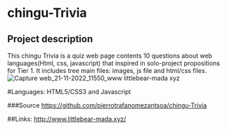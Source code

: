 # chingu-Trivia
## Project description 
This chingu Trivia is a quiz web page contents 10 questions about web languages(Html, css, javascript) that inspired in solo-project propositions for Tier 1.
It includes tree main files: images, js file and html/css files.
![Capture web_21-11-2022_11550_www littlebear-mada xyz](https://user-images.githubusercontent.com/109613677/202996879-08eab3f8-3e61-4efa-94c3-ea8cc9ae9abe.jpeg)

#Languages: 
HTML5/CSS3 and Javascript

###Source
https://github.com/pierrotrafanomezantsoa/chingu-Trivia

##Links: http://www.littlebear-mada.xyz/
